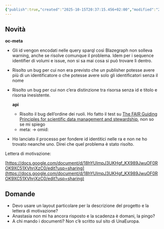 ```yaml
---
{"publish":true,"created":"2025-10-15T20:37:15.456+02:00","modified":"2025-10-15T19:37:31.000+02:00","cssclasses":""}
---
```



## Novità

**oc-meta**

- Gli id vengon encodati nelle query sparql così Blazegraph non solleva warning, anche se risolve comunque il problema. Idem per i sequence identifier di volumi e issue, non si sa mai cosa si può trovare lì dentro.
- Risolto un bug per cui non era previsto che un publisher potesse avere più di un identificatore o che potesse avere solo gli identificatori senza il nome
- Risolto un bug per cui non c’era distinzione tra risorsa senza id e titolo e risorsa inesistente.
    
    **api**
    
    - Risolto il bug dell’ordine dei ruoli. Ho fatto il test su [The FAIR Guiding Principles for scientific data management and stewardship](https://www.nature.com/articles/sdata201618), non so se mi spiego
    - meta: → omid:
- Ho lanciato il processo per fondere id identitici nelle ra e non ne ho trovato neanche uno. Direi che quel problema è stato risolto.

Lettera di motivazione: 

[https://docs.google.com/document/d/18hYUImpJ3UKHgf_KX989JwuOF0ROK9XC51XVhrjXzC0/edit?usp=sharing](https://docs.google.com/document/d/18hYUImpJ3UKHgf_KX989JwuOF0ROK9XC51XVhrjXzC0/edit?usp=sharing)

## Domande

- Devo usare un layout particolare per la descrizione del progetto e la lettera di motivazione?
- Anastasia non mi ha ancora risposto e la scadenza è domani, la pingo?
- A chi mando i documenti? Non c’è scritto sul sito di UnaEuropa.